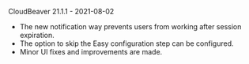 CloudBeaver 21.1.1 - 2021-08-02
* The new notification way prevents users from working after session expiration.
* The option to skip the Easy configuration step can be configured.
* Minor UI fixes and improvements are made.
